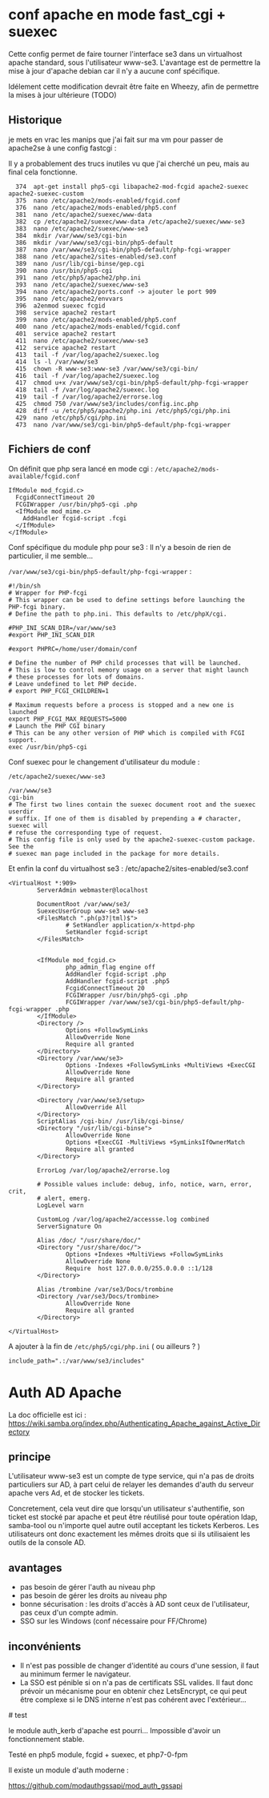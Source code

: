 # conf apache en mode fast_cgi + suexec

Cette config permet de faire tourner l'interface se3 dans un virtualhost apache standard, sous l'utilisateur www-se3. 
L'avantage est de permettre la mise à jour d'apache debian car il n'y a aucune conf spécifique. 

Idélement cette modification devrait être faite en Wheezy, afin de permettre la mises à jour ultérieure (TODO)

## Historique

je mets en vrac les manips que j'ai fait sur ma vm pour passer de apache2se à une config fastcgi :

Il y a probablement des trucs inutiles vu que j'ai cherché un peu, mais au final cela fonctionne.

```
  374  apt-get install php5-cgi libapache2-mod-fcgid apache2-suexec apache2-suexec-custom
  375  nano /etc/apache2/mods-enabled/fcgid.conf 
  376  nano /etc/apache2/mods-enabled/php5.conf 
  381  nano /etc/apache2/suexec/www-data 
  382  cp /etc/apache2/suexec/www-data /etc/apache2/suexec/www-se3
  383  nano /etc/apache2/suexec/www-se3
  384  mkdir /var/www/se3/cgi-bin
  386  mkdir /var/www/se3/cgi-bin/php5-default
  387  nano /var/www/se3/cgi-bin/php5-default/php-fcgi-wrapper
  388  nano /etc/apache2/sites-enabled/se3.conf 
  389  nano /usr/lib/cgi-binse/gep.cgi 
  390  nano /usr/bin/php5-cgi 
  391  nano /etc/php5/apache2/php.ini 
  393  nano /etc/apache2/suexec/www-se3
  394  nano /etc/apache2/ports.conf -> ajouter le port 909
  395  nano /etc/apache2/envvars 
  396  a2enmod suexec fcgid
  398  service apache2 restart
  399  nano /etc/apache2/mods-enabled/php5.conf 
  400  nano /etc/apache2/mods-enabled/fcgid.conf 
  401  service apache2 restart
  411  nano /etc/apache2/suexec/www-se3
  412  service apache2 restart
  413  tail -f /var/log/apache2/suexec.log 
  414  ls -l /var/www/se3
  415  chown -R www-se3:www-se3 /var/www/se3/cgi-bin/
  416  tail -f /var/log/apache2/suexec.log 
  417  chmod u+x /var/www/se3/cgi-bin/php5-default/php-fcgi-wrapper 
  418  tail -f /var/log/apache2/suexec.log 
  419  tail -f /var/log/apache2/errorse.log 
  425  chmod 750 /var/www/se3/includes/config.inc.php
  428  diff -u /etc/php5/apache2/php.ini /etc/php5/cgi/php.ini 
  429  nano /etc/php5/cgi/php.ini 
  473  nano /var/www/se3/cgi-bin/php5-default/php-fcgi-wrapper
```
## Fichiers de conf 
On définit que php sera lancé en mode cgi : 
`/etc/apache2/mods-available/fcgid.conf`
```
IfModule mod_fcgid.c>
  FcgidConnectTimeout 20
  FCGIWrapper /usr/bin/php5-cgi .php
  <IfModule mod_mime.c>
    AddHandler fcgid-script .fcgi
  </IfModule>
</IfModule>
```
Conf spécifique du module php pour se3 : Il n'y a besoin de rien de particulier, il me semble...

`/var/www/se3/cgi-bin/php5-default/php-fcgi-wrapper` :
```
#!/bin/sh
# Wrapper for PHP-fcgi
# This wrapper can be used to define settings before launching the PHP-fcgi binary.
# Define the path to php.ini. This defaults to /etc/phpX/cgi.

#PHP_INI_SCAN_DIR=/var/www/se3
#export PHP_INI_SCAN_DIR

#export PHPRC=/home/user/domain/conf

# Define the number of PHP child processes that will be launched.
# This is low to control memory usage on a server that might launch
# these processes for lots of domains.
# Leave undefined to let PHP decide.
# export PHP_FCGI_CHILDREN=1

# Maximum requests before a process is stopped and a new one is launched
export PHP_FCGI_MAX_REQUESTS=5000
# Launch the PHP CGI binary
# This can be any other version of PHP which is compiled with FCGI support.
exec /usr/bin/php5-cgi

```
Conf suexec pour le changement d'utilisateur du module : 

`/etc/apache2/suexec/www-se3`
```
/var/www/se3
cgi-bin
# The first two lines contain the suexec document root and the suexec userdir
# suffix. If one of them is disabled by prepending a # character, suexec will
# refuse the corresponding type of request.
# This config file is only used by the apache2-suexec-custom package. See the
# suexec man page included in the package for more details.
```
Et enfin la conf du virtualhost se3 : /etc/apache2/sites-enabled/se3.conf
```
<VirtualHost *:909>
        ServerAdmin webmaster@localhost

        DocumentRoot /var/www/se3/
        SuexecUserGroup www-se3 www-se3
        <FilesMatch ".ph(p3?|tml)$">
                # SetHandler application/x-httpd-php
                SetHandler fcgid-script
        </FilesMatch>


        <IfModule mod_fcgid.c>
                php_admin_flag engine off
                AddHandler fcgid-script .php
                AddHandler fcgid-script .php5
                FcgidConnectTimeout 20
                FCGIWrapper /usr/bin/php5-cgi .php
                FCGIWrapper /var/www/se3/cgi-bin/php5-default/php-fcgi-wrapper .php
        </IfModule>
        <Directory />
                Options +FollowSymLinks
                AllowOverride None
                Require all granted
        </Directory>
        <Directory /var/www/se3>
                Options -Indexes +FollowSymLinks +MultiViews +ExecCGI
                AllowOverride None
                Require all granted
        </Directory>

        <Directory /var/www/se3/setup>
                AllowOverride All
        </Directory>
        ScriptAlias /cgi-bin/ /usr/lib/cgi-binse/
        <Directory "/usr/lib/cgi-binse">
                AllowOverride None
                Options +ExecCGI -MultiViews +SymLinksIfOwnerMatch
                Require all granted
        </Directory>

        ErrorLog /var/log/apache2/errorse.log

        # Possible values include: debug, info, notice, warn, error, crit,
        # alert, emerg.
        LogLevel warn

        CustomLog /var/log/apache2/accessse.log combined
        ServerSignature On

        Alias /doc/ "/usr/share/doc/"
        <Directory "/usr/share/doc/">
                Options +Indexes +MultiViews +FollowSymLinks
                AllowOverride None
                Require  host 127.0.0.0/255.0.0.0 ::1/128
        </Directory>

        Alias /trombine /var/se3/Docs/trombine
        <Directory /var/se3/Docs/trombine>
                AllowOverride None
                Require all granted
        </Directory>

</VirtualHost>

```
A ajouter à la fin de `/etc/php5/cgi/php.ini` ( ou ailleurs ? )
```
include_path=".:/var/www/se3/includes"
```
# Auth AD Apache

La doc officielle est ici : 
https://wiki.samba.org/index.php/Authenticating_Apache_against_Active_Directory

## principe
L'utilisateur www-se3 est un compte de type service, qui n'a pas de droits particuliers sur AD, à part celui de relayer les demandes d'auth du serveur apache vers Ad, et de stocker les tickets.

Concretement, cela veut dire que lorsqu'un utilisateur s'authentifie, son ticket est stocké par apache et peut être réutilisé pour toute opération ldap, samba-tool ou n'importe quel autre outil acceptant les tickets Kerberos. Les utilisateurs ont donc exactement les mêmes droits que si ils utilisaient les outils de la console AD.

## avantages
- pas besoin de gérer l'auth au niveau php
- pas besoin de gérer les droits au niveau php
- bonne sécurisation : les droits d'accès à AD sont ceux de l'utilisateur, pas ceux d'un compte admin.
- SSO sur les Windows (conf nécessaire pour FF/Chrome)

## inconvénients
- Il n'est pas possible de changer d'identité au cours d'une session, il faut au minimum fermer le navigateur.
- La SSO est pénible si on n'a pas de certificats SSL valides. Il faut donc prévoir un mécanisme pour en obtenir chez LetsEncrypt, ce qui peut être complexe si le DNS interne n'est pas cohérent avec l'extérieur...

# test

le module auth_kerb d'apache est pourri... Impossible d'avoir un fonctionnement stable.

Testé en php5 module, fcgid + suexec, et php7-0-fpm

Il existe un module d'auth moderne : 

https://github.com/modauthgssapi/mod_auth_gssapi




